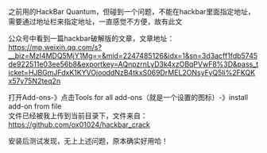 之前用的HackBar Quantum，但碰到一个问题，不能在hackbar里面指定地址，需要通过地址栏来指定地址，一直感觉不方便，故有此文

公众号中看到一篇hackbar破解版的文章，文章地址：https://mp.weixin.qq.com/s?__biz=MzI4MDQ5MjY1Mg==&mid=2247485126&idx=1&sn=3d3acff1fdb5745de922511e03ee56b8&exportkey=AQnpzrnLyD3k4xzOBqPVwF8%3D&pass_ticket=HJBGmJFdxK1KYVOjooddNzB4tkxS069DrMEL2ONsyFyQ5Ii%2FKQKx57y75N2teq2n

打开Add-ons-》点击Tools for all add-ons（就是一个设置的图标）-》install add-on from file  
文件已经被我上传到当前目录下，文件来自：https://github.com/ox01024/hackbar_crack

安装后测试发现，无上上述问题，原本确实好用哈！
